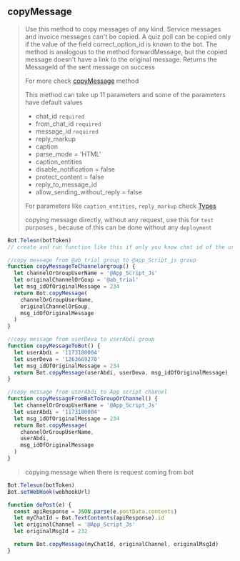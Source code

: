 ## copyMessage

> Use this method to copy messages of any kind. Service messages and invoice messages can't be copied. A quiz poll can be copied only if the value of the field correct_option_id is known to the bot. The method is analogous to the method forwardMessage, but the copied message doesn't have a link to the original message. Returns the MessageId of the sent message on success
>
> For more check [copyMessage](https://core.telegram.org/bots/api#copymessage) method
>
> This method can take up 11 parameters and
> some of the parameters have default values
>
> - chat_id `required`
> - from_chat_id `required`
> - message_id `required`
> - reply_markup
> - caption
> - parse_mode = 'HTML'
> - caption_entities
> - disable_notification = false
> - protect_content = false
> - reply_to_message_id
> - allow_sending_without_reply = false
>
> For parameters like `caption_entities`, `reply_markup` check [Types](https://github.com/abdiu34567/telesn.js/tree/main/Docs/Types)
>
> copying message directly, without any request, use this for `test` purposes , because of this can be done without any `deployment`

```js
Bot.Telesn(botToken)
// create and run function like this if only you know chat id of the user

//copy message from @ab_trial group to @app_Script_js group
function copyMessageToChannelorgroup() {
  let channelOrGroupUserName = '@App_Script_Js'
  let originalChannelOrGoup = '@ab_trial'
  let msg_idOfOriginalMessage = 234
  return Bot.copyMessage(
    channelOrGroupUserName,
    originalChannelOrGoup,
    msg_idOfOriginalMessage
  )
}

//copy message from userDeva to userAbdi group
function copyMessageToBot() {
  let userAbdi = '1173180004'
  let userDeva = '1263669270'
  let msg_idOfOriginalMessage = 234
  return Bot.copyMessage(userAbdi, userDeva, msg_idOfOriginalMessage)
}

//copy message from userAbdi to App script channel
function copyMessageFromBotToGroupOrChannel() {
  let channelOrGroupUserName = '@App_Script_Js'
  let userAbdi = '1173180004'
  let msg_idOfOriginalMessage = 234
  return Bot.copyMessage(
    channelOrGroupUserName,
    userAbdi,
    msg_idOfOriginalMessage
  )
}
```

> copying message when there is request coming from bot

```js
Bot.Telesun(botToken)
Bot.setWebHook(webhookUrl)

function doPost(e) {
  const apiResponse = JSON.parse(e.postData.contents)
  let myChatId = Bot.TextContents(apiResponse).id
  let originalChannel = '@App_Script_Js'
  let originalMsgId = 232

  return Bot.copyMessage(myChatId, originalChannel, originalMsgId)
}
```
